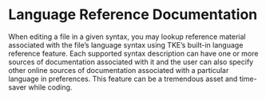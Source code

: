 # Language Reference Documentation

When editing a file in a given syntax, you may lookup reference material associated with the file’s language syntax using TKE’s built-in language reference feature.  Each supported syntax description can have one or more sources of documentation associated with it and the user can also specify other online sources of documentation associated with a particular language in preferences. This feature can be a tremendous asset and time-saver while coding.
